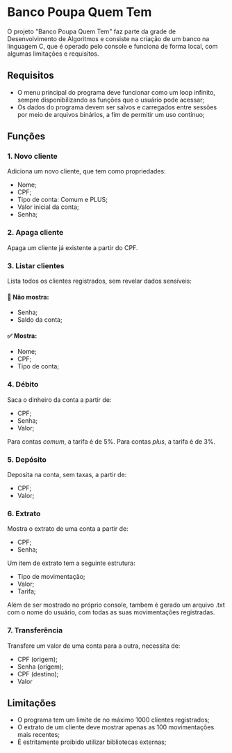 # Banco Poupa Quem Tem
  O projeto "Banco Poupa Quem Tem" faz parte da grade de Desenvolvimento de Algoritmos e consiste na criação de um banco na linguagem C, que é operado pelo console e funciona de forma local, com algumas limitações e requisitos.
## Requisitos
* O menu principal do programa deve funcionar como um loop infinito, sempre disponibilizando as funções que o usuário pode acessar;
* Os dados do programa devem ser salvos e carregados entre sessões por meio de arquivos binários, a fim de permitir um uso contínuo;
## Funções
### 1. Novo cliente
Adiciona um novo cliente, que tem como propriedades:
* Nome;
* CPF;
* Tipo de conta: Comum e PLUS;
* Valor inicial da conta;
* Senha;
### 2. Apaga cliente
Apaga um cliente já existente a partir do CPF.
### 3. Listar clientes
Lista todos os clientes registrados, sem revelar dados sensíveis:
#### 🚫 Não mostra:
* Senha;
* Saldo da conta;
#### ✅ Mostra:
* Nome;
* CPF;
* Tipo de conta;
### 4. Débito
Saca o dinheiro da conta a partir de:
* CPF;
* Senha;
* Valor;
  
Para contas _comum_, a tarifa é de 5%.
Para contas _plus_, a tarifa é de 3%. 
### 5. Depósito
Deposita na conta, sem taxas, a partir de:
* CPF;
* Valor;
### 6. Extrato
Mostra o extrato de uma conta a partir de:
* CPF;
* Senha;
  
Um item de extrato tem a seguinte estrutura:
* Tipo de movimentação;
* Valor;
* Tarifa;

Além de ser mostrado no próprio console, tambem é gerado um arquivo .txt com o nome do usuário, com todas as suas movimentações registradas.
### 7. Transferência
Transfere um valor de uma conta para a outra, necessita de:
* CPF (origem);
* Senha (origem);
* CPF (destino);
* Valor
## Limitações
* O programa tem um limite de no máximo 1000 clientes registrados;
* O extrato de um cliente deve mostrar apenas as 100 movimentações mais recentes;
* É estritamente proibido utilizar bibliotecas externas;
   
